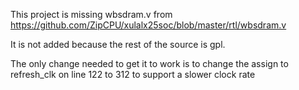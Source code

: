 This project is missing wbsdram.v from https://github.com/ZipCPU/xulalx25soc/blob/master/rtl/wbsdram.v

It is not added because the rest of the source is gpl.

The only change needed to get it to work is to change the assign to refresh_clk on line 122 to 312 to support a slower clock rate